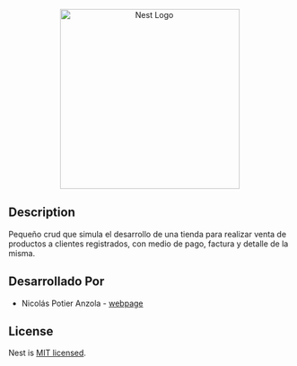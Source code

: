 <p align="center">
  <a href="http://nestjs.com/" target="blank"><img src="https://nestjs.com/img/logo_text.svg" width="320" alt="Nest Logo" /></a>
</p>


## Description
Pequeño crud que simula el desarrollo de una tienda para realizar venta de productos a clientes registrados, con medio de pago, factura y detalle de la misma. 



## Desarrollado Por

- Nicolás Potier Anzola - [webpage](https://nipoanz.com)

## License

Nest is [MIT licensed](LICENSE).
